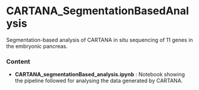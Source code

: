 # CARTANA_SegmentationBasedAnalysis
Segmentation-based analysis of CARTANA in situ sequencing of 11 genes in the embryonic pancreas.

### Content
- **CARTANA_segmentationBased_analysis.ipynb** : Notebook showing the pipeline followed for analysing the data generated by CARTANA.
